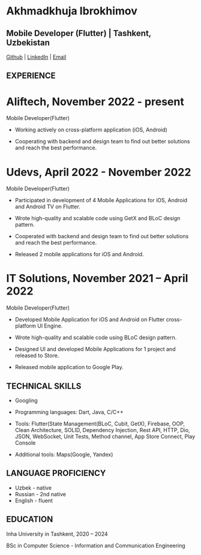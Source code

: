 # Akhmadkhuja Ibrokhimov

## Mobile Developer (Flutter) | Tashkent, Uzbekistan
[Github](https://github.com/a-ibrkh) | [LinkedIn](https://www.linkedin.com/in/akhmadkhuja-ibrokhimov-562554237/) | [Email](axmadxojaibrohimov@gmail.com)

## EXPERIENCE

# Aliftech, November 2022 - present

Mobile Developer(Flutter)

* Working actively on cross-platform application (iOS, Android)

* Cooperating with backend and design team to find out better solutions and reach the best performance.

# Udevs, April 2022 - November 2022

Mobile Developer(Flutter)

* Participated in development of 4 Mobile Applications for iOS, Android and Android TV on Flutter.

* Wrote high-quality and scalable code using GetX and BLoC design pattern.

* Cooperated with backend and design team to find out better solutions and reach the best performance.

* Released 2 mobile applications for iOS and Android.

# IT Solutions, November 2021 – April 2022

Mobile Developer(Flutter)

* Developed Mobile Application for iOS and Android on Flutter cross-platform UI Engine.

* Wrote high-quality and scalable code using BLoC design pattern.

* Designed UI and developed Mobile Applications for 1 project and released to Store.

* Released mobile application to Google Play.


## TECHNICAL SKILLS

* Googling

* Programming languages: Dart, Java, C/C++

* Tools: Flutter(State Management(BLoC, Cubit, GetX), Firebase, OOP, Clean Architecture, SOLID, Dependency Injection, Rest API, HTTP, Dio, JSON, WebSocket, Unit Tests, Method channel, App Store Connect, Play Console
* Additional tools: Maps(Google, Yandex) 

## LANGUAGE PROFICIENCY

* Uzbek - native
* Russian - 2nd native
* English - fluent

## EDUCATION

Inha University in Tashkent, 2020 – 2024

BSc in Computer Science - Information and Communication Engineering
